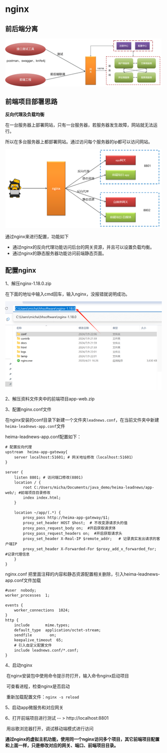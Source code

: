 # nginx

## 前后端分离

![image-20240705114631016](assets/image-20240705114631016.png)

## 前端项目部署思路

**反向代理及负载均衡**

在一台服务器上部署网站，只有一台服务器，若服务器发生故障，网站就无法运行。

所以在多台服务器上都部署网站。通过访问每个服务器的ip都可以访问网站。

![image-20210426110913007](assets/image-20210426110913007.png)

通过nginx来进行配置，功能如下

- 通过nginx的反向代理功能访问后台的网关资源，并且可以设置负载均衡。
- 通过nginx的静态服务器功能访问前端静态页面。

## 配置nginx

1、解压nginx-1.18.0.zip

在下面的地址中输入cmd回车，输入nginx，没报错就说明成功。

![image-20240709221707185](assets/image-20240709221707185.png)

2、解压资料文件夹中的前端项目app-web.zip

3、配置nginx.conf文件

在nginx安装的conf目录下新建一个文件夹`leadnews.conf`，在当前文件夹中新建`heima-leadnews-app.conf`文件

heima-leadnews-app.conf配置如下：

```
# 配置反向代理
upstream  heima-app-gateway{
    server localhost:51601; # 网关地址修改（localhost:51601）
}

server {
	listen 8801; # 访问端口修改(8801)
	location / {
		root C:/Users/micha/Documents/java_demo/heima-leadnews/app-web/; #前端项目目录修改
		index index.html;
	}
	
	location ~/app/(.*) {
		proxy_pass http://heima-app-gateway/$1;
		proxy_set_header HOST $host;  # 不改变源请求头的值
		proxy_pass_request_body on;  #开启获取请求体
		proxy_pass_request_headers on;  #开启获取请求头
		proxy_set_header X-Real-IP $remote_addr;   # 记录真实发出请求的客户端IP
		proxy_set_header X-Forwarded-For $proxy_add_x_forwarded_for;  #记录代理信息
	}
}
```

nginx.conf   把里面注释的内容和静态资源配置相关删除，引入heima-leadnews-app.conf文件加载

```
#user  nobody;
worker_processes  1;

events {
    worker_connections  1024;
}
http {
    include       mime.types;
    default_type  application/octet-stream;
    sendfile        on;
    keepalive_timeout  65;
	# 引入自定义配置文件
	include leadnews.conf/*.conf;
}
```

4、启动nginx

​    在nginx安装包中使用命令提示符打开，输入命令nginx启动项目

​    可查看进程，检查nginx是否启动

​    重新加载配置文件：`nginx -s reload`

5、启动app微服务和对应网关

6、打开前端项目进行测试  -- >  http://localhost:8801

​     用谷歌浏览器打开，调试移动端模式进行访问

**通过nginx的虚拟主机功能，使用同一个nginx访问多个项目，其它前端项目配置和上面一样，只是修改对应的网关、端口、前端项目目录。**

